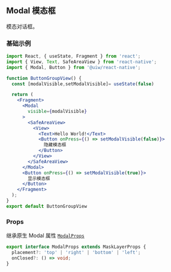 Modal 模态框
---

模态对话框。

<!-- ![](https://user-images.githubusercontent.com/66067296/139399162-48bcc944-ad6d-424c-bca8-2d4e0fc1a764.gif) -->
<!--rehype:style=zoom: 33%;float: right; margin-left: 15px;-->

### 基础示例


```jsx  mdx:preview
import React, { useState, Fragment } from 'react';
import { View, Text, SafeAreaView } from 'react-native';
import { Modal, Button } from '@uiw/react-native';

function ButtonGroupView() {
  const [modalVisible,setModalVisible]= useState(false)

  return (
    <Fragment>
      <Modal
        visible={modalVisible}
      >
        <SafeAreaView>
          <View>
            <Text>Hello World!</Text>
            <Button onPress={() => setModalVisible(false)}>
              隐藏模态框
            </Button>
          </View>
        </SafeAreaView>
      </Modal>
      <Button onPress={() => setModalVisible(true)}>
        显示模态框
      </Button>
    </Fragment>
  );
}
export default ButtonGroupView
```

### Props

继承原生 Modal 属性 [`ModalProps`](https://facebook.github.io/react-native/docs/modal.html#props)

```ts
export interface ModalProps extends MaskLayerProps {
  placement?: 'top' | 'right' | 'bottom' | 'left';
  onClosed?: () => void;
}
```
